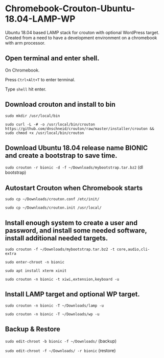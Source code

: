 # Chromebook-Crouton-Ubuntu-18.04-LAMP-WP
Ubuntu 18.04 based LAMP stack for crouton with optional WordPress target.
Created from a need to have a development environment on a chromebook with arm processor.

## Open terminal and enter shell.

On Chromebook.

Press `Ctrl+Alt+T` to enter terminal.

Type `shell` hit enter.

## Download crouton and install to bin

`sudo mkdir /usr/local/bin`

`sudo curl -L -# -o /usr/local/bin/crouton https://github.com/dnschneid/crouton/raw/master/installer/crouton && sudo chmod +x /usr/local/bin/crouton`

## Download Ubuntu 18.04 release name BIONIC and create a bootstrap to save time.

`sudo crouton -r bionic -d -f ~/Downloads/mybootstrap.tar.bz2` (dl bootstrap)

## Autostart Crouton when Chromebook starts

`sudo cp ~/Downloads/crouton.conf /etc/init/`

`sudo cp ~/Downloads/crouton.init /usr/local/`

## Install enough system to create a user and password, and install some needed software, install additional needed targets.

`sudo crouton -f ~/Downloads/mybootstrap.tar.bz2 -t core,audio,cli-extra`

`sudo enter-chroot -n bionic`

`sudo apt install xterm xinit`

`sudo crouton -n bionic -t xiwi,extension,keyboard -u`

## Install LAMP target and optional WP target.

`sudo crouton -n bionic -T ~/Downloads/lamp -u`

`sudo crouton -n bionic -T ~/Downloads/wp -u`

## Backup & Restore

`sudo edit-chroot -b bionic -f ~/Downloads/` (backup)

`sudo edit-chroot -f ~/Downloads/ -r bionic`
(restore)


